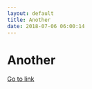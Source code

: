 ```yaml
---
layout: default
title: Another
date: 2018-07-06 06:00:14
---
```


# Another

[Go to link](https://another.com)

